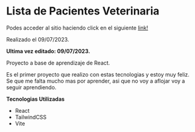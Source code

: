 # Lista de Pacientes Veterinaria

Podes acceder al sitio haciendo click en el siguiente [link!]([https://guileless-cascaron-24bf85.netlify.app/])

Realizado el 09/07/2023.

**Ultima vez editado: 09/07/2023.**

Proyecto a base de aprendizaje de React. 

Es el primer proyecto que realizo con estas tecnologias y estoy muy feliz. Se que me falta mucho mas por aprender, asi que no voy a aflojar voy a seguir aprendiendo.


**Tecnologias Utilizadas**
- React
- TailwindCSS
- Vite
